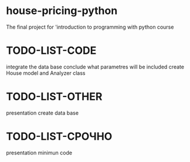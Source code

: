 # house-pricing-python
The final project for 'introduction to programming with python course

# TODO-LIST-CODE
integrate the data base
conclude what parametres will be included
create House model and Analyzer class

# TODO-LIST-OTHER
presentation
create data base

# TODO-LIST-СРОЧНО
presentation
minimun code



